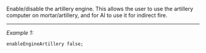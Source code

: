 Enable/disable the artillery engine. This allows the user to use the artillery computer on mortar/artillery, and for AI to use it for indirect fire.


---
*Example 1:*
```sqf
enableEngineArtillery false;
```